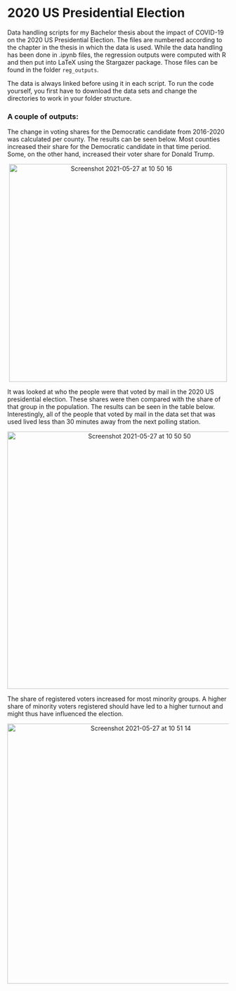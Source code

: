 # 2020 US Presidential Election
Data handling scripts for my Bachelor thesis about the impact of COVID-19 on the 2020 US Presidential Election. The files are numbered according to the chapter in the thesis in which the data is used. While the data handling has been done in .ipynb files, the regression outputs were computed with R and then put into LaTeX using the Stargazer package. Those files can be found in the folder `reg_outputs`.

The data is always linked before using it in each script. To run the code yourself, you first have to download the data sets and change the directories to work in your folder structure.

### A couple of outputs:

The change in voting shares for the Democratic candidate from 2016-2020 was calculated per county. The results can be seen below. Most counties increased their share for the Democratic candidate in that time period. Some, on the other hand, increased their voter share for Donald Trump.
<p align='center'>
<img width="496" alt="Screenshot 2021-05-27 at 10 50 16" src="https://user-images.githubusercontent.com/61436958/119796458-ad52d680-bed9-11eb-8e44-c4d0f403c21f.png">
</p>

It was looked at who the people were that voted by mail in the 2020 US presidential election. These shares were then compared with the share of that group in the population. The results can be seen in the table below. Interestingly, all of the people that voted by mail in the data set that was used lived less than 30 minutes away from the next polling station. 
<p align='center'>
<img width="586" alt="Screenshot 2021-05-27 at 10 50 50" src="https://user-images.githubusercontent.com/61436958/119797275-5e597100-beda-11eb-8ee7-195cb98154f5.png">
</p>

The share of registered voters increased for most minority groups. A higher share of minority voters registered should have led to a higher turnout and might thus have influenced the election.
<p align='center'>
<img width="592" alt="Screenshot 2021-05-27 at 10 51 14" src="https://user-images.githubusercontent.com/61436958/119797285-60bbcb00-beda-11eb-83c0-6cc4b3dee6da.png">
</p>
